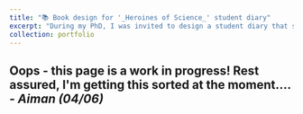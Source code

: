 ```yaml
---
title: "📚 Book design for '_Heroines of Science_' student diary"
excerpt: "During my PhD, I was invited to design a student diary that spotlighted several women in STEM from around the world as superheroes, or ‘_Heroines of Science_.’ The book was later distributed in schools across Ethiopia. [Read more here](/portfolio/portfolio4_book_hersci). <br/><img src='/images/portfolio_hersci.png'>"
collection: portfolio
---
```


Oops - this page is a work in progress! Rest assured, I'm getting this sorted at the moment.... - _Aiman (04/06)_
------
